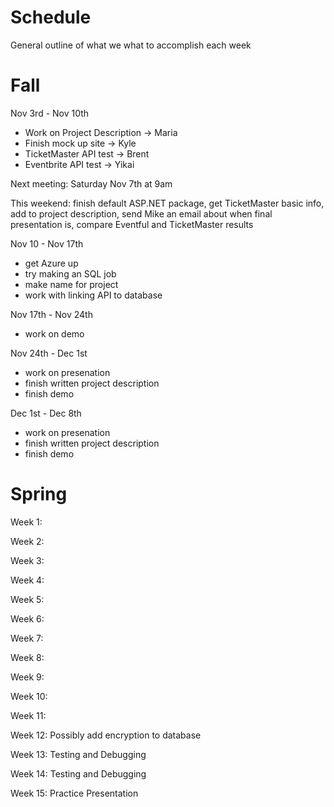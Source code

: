 # Schedule

General outline of what we what to accomplish each week

# Fall
Nov 3rd - Nov 10th
<ul>
  <li>Work on Project Description -> Maria</li>
  <li>Finish mock up site -> Kyle</li>
  <li>TicketMaster API test -> Brent</li>
  <li>Eventbrite API test -> Yikai</li>
</ul>

Next meeting: Saturday Nov 7th at 9am

This weekend: finish default ASP.NET package, get TicketMaster basic info, add to project description, send Mike an email about when final presentation is, compare Eventful and TicketMaster results

Nov 10 - Nov 17th
<ul>
  <li>get Azure up</li>
  <li>try making an SQL job</li>
  <li>make name for project</li>
  <li>work with linking API to database</li>
</ul>

Nov 17th - Nov 24th
<ul>
  <li>work on demo</li>
</ul>

Nov 24th - Dec 1st
<ul>
  <li> work on presenation</li>
  <li>finish written project description</li>
  <li>finish demo</li>
</ul>

Dec 1st - Dec 8th
<ul>
  <li> work on presenation</li>
  <li>finish written project description</li>
  <li>finish demo</li>
</ul>


# Spring

Week 1:

Week 2:

Week 3:

Week 4:

Week 5:

Week 6:

Week 7:

Week 8:

Week 9:

Week 10:

Week 11:

Week 12: Possibly add encryption to database

Week 13: Testing and Debugging

Week 14: Testing and Debugging

Week 15: Practice Presentation
